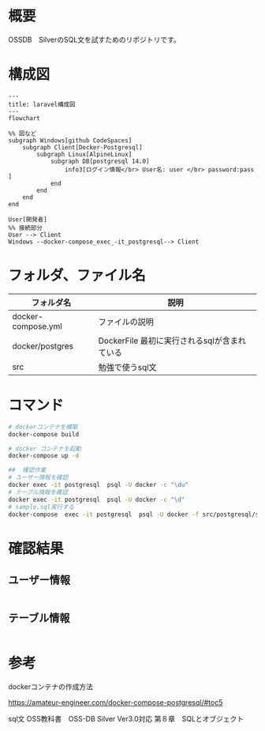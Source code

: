 # 概要
OSSDB　SilverのSQL文を試すためのリポジトリです。　

#  構成図

```mermaid
---
title: laravel構成図
---
flowchart

%% 図など
subgraph Windows[github CodeSpaces]
    subgraph Client[Docker-Postgresql]
        subgraph Linux[AlpineLinux]
            subgraph DB[postgresql 14.0]
                info3[ログイン情報</br> User名: user </br> password:pass ]
            end
        end
    end
end

User[開発者]
%% 接続部分
User --> Client
Windows --docker-compose_exec_-it_postgresql--> Client
```


# フォルダ、ファイル名
フォルダ名|説明|
----|----
 docker-compose.yml|ファイルの説明
 docker/postgres|DockerFile 最初に実行されるsqlが含まれている
 src|勉強で使うsql文


# コマンド

```bash
# dockerコンテナを構築
docker-compose build

# docker コンテナを起動
docker-compose up -d

##  確認作業
# ユーザー情報を確認
docker exec -it postgresql  psql -U docker -c "\du"
# テーブル情報を確認
docker exec -it postgresql  psql -U docker -c "\d"
# sample.sql実行する
docker-compose  exec -it postgresql  psql -U docker -f src/postgresql/sample.sql -d docker
```


# 確認結果

## ユーザー情報
```bash

```

## テーブル情報

```bash

```


# 参考

dockerコンテナの作成方法

https://amateur-engineer.com/docker-compose-postgresql/#toc5

sql文
OSS教科書　OSS-DB Silver Ver3.0対応
第８章　SQLとオブジェクト